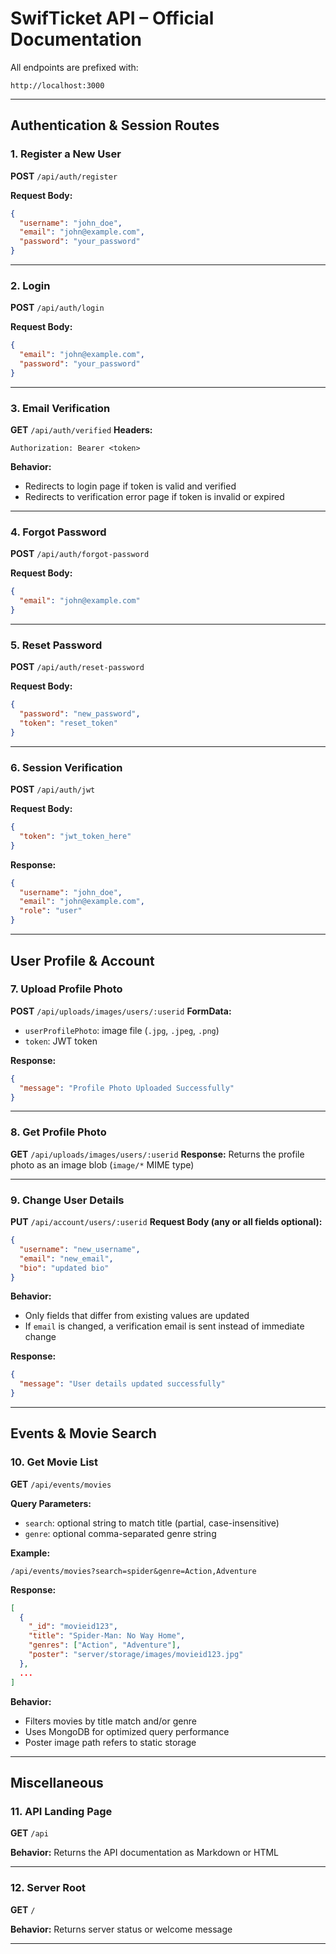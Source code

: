 # SwifTicket API – Official Documentation

All endpoints are prefixed with:

```
http://localhost:3000
```

---

## Authentication & Session Routes

### 1. Register a New User

**POST** `/api/auth/register`

**Request Body:**

```json
{
  "username": "john_doe",
  "email": "john@example.com",
  "password": "your_password"
}
```

---

### 2. Login

**POST** `/api/auth/login`

**Request Body:**

```json
{
  "email": "john@example.com",
  "password": "your_password"
}
```

---

### 3. Email Verification

**GET** `/api/auth/verified`
**Headers:**

```
Authorization: Bearer <token>
```

**Behavior:**

* Redirects to login page if token is valid and verified
* Redirects to verification error page if token is invalid or expired

---

### 4. Forgot Password

**POST** `/api/auth/forgot-password`

**Request Body:**

```json
{
  "email": "john@example.com"
}
```

---

### 5. Reset Password

**POST** `/api/auth/reset-password`

**Request Body:**

```json
{
  "password": "new_password",
  "token": "reset_token"
}
```

---

### 6. Session Verification

**POST** `/api/auth/jwt`

**Request Body:**

```json
{
  "token": "jwt_token_here"
}
```

**Response:**

```json
{
  "username": "john_doe",
  "email": "john@example.com",
  "role": "user"
}
```

---

## User Profile & Account

### 7. Upload Profile Photo

**POST** `/api/uploads/images/users/:userid`
**FormData:**

* `userProfilePhoto`: image file (`.jpg`, `.jpeg`, `.png`)
* `token`: JWT token

**Response:**

```json
{
  "message": "Profile Photo Uploaded Successfully"
}
```

---

### 8. Get Profile Photo

**GET** `/api/uploads/images/users/:userid`
**Response:**
Returns the profile photo as an image blob (`image/*` MIME type)

---

### 9. Change User Details

**PUT** `/api/account/users/:userid`
**Request Body (any or all fields optional):**

```json
{
  "username": "new_username",
  "email": "new_email",
  "bio": "updated bio"
}
```

**Behavior:**

* Only fields that differ from existing values are updated
* If `email` is changed, a verification email is sent instead of immediate change

**Response:**

```json
{
  "message": "User details updated successfully"
}
```

---

## Events & Movie Search

### 10. Get Movie List

**GET** `/api/events/movies`

**Query Parameters:**

* `search`: optional string to match title (partial, case-insensitive)
* `genre`: optional comma-separated genre string

**Example:**

```
/api/events/movies?search=spider&genre=Action,Adventure
```

**Response:**

```json
[
  {
    "_id": "movieid123",
    "title": "Spider-Man: No Way Home",
    "genres": ["Action", "Adventure"],
    "poster": "server/storage/images/movieid123.jpg"
  },
  ...
]
```

**Behavior:**

* Filters movies by title match and/or genre
* Uses MongoDB for optimized query performance
* Poster image path refers to static storage

---

## Miscellaneous

### 11. API Landing Page

**GET** `/api`

**Behavior:**
Returns the API documentation as Markdown or HTML

---

### 12. Server Root

**GET** `/`

**Behavior:**
Returns server status or welcome message

---